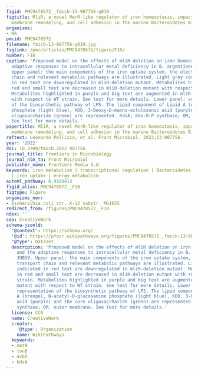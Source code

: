```yaml
---
figid: PMC9478572__fmicb-13-987756-g010
figtitle: MliR, a novel MerR-like regulator of iron homeostasis, impacts metabolism,
  membrane remodeling, and cell adhesion in the marine Bacteroidetes Bizionia argentinensis
organisms:
- NA
pmcid: PMC9478572
filename: fmicb-13-987756-g010.jpg
figlink: /pmc/articles/PMC9478572/figure/F10/
number: F10
caption: 'Proposed model on the effects of mliR deletion on iron homeostasis and the
  adaptive responses to intracellular metal deficiency in B. argentinensis JUB59.
  Upper panel: the main components of the iron uptake system, the electron transport
  chain and relevant metabolic pathways are illustrated. Light gray components indicated
  in red text are downregulated in mliR-deletion mutant. Metabolites highlighted in
  red and small text are decreased in mliR-deletion mutant with respect to WT strain.
  Metabolites highlighted in purple and big text are augmented in mliR-deletion mutant
  with respect to WT strain. See text for more details. Lower panel: schematic representation
  of the biosynthetic pathway of LPS. The lipid component of Lipid A (orange), N-acetyl-D-glucosamine
  phosphate (light blue), KDO, 3-Deoxy-D-manno-octulosonic acid (purple) and the core
  oligosaccharide (green) are represented. KdsA, Kdo-8-P synthase; OM, outer membrane.
  See text for more details.'
papertitle: MliR, a novel MerR-like regulator of iron homeostasis, impacts metabolism,
  membrane remodeling, and cell adhesion in the marine Bacteroidetes Bizionia argentinensis.
reftext: Leonardo Pellizza, et al. Front Microbiol. 2022;13:987756.
year: '2022'
doi: 10.3389/fmicb.2022.987756
journal_title: Frontiers in Microbiology
journal_nlm_ta: Front Microbiol
publisher_name: Frontiers Media S.A.
keywords: iron metabolism | transcriptional regulation | Bacteroidetes | filamentation
  | iron uptake | energy metabolism
automl_pathway: 0.9168413
figid_alias: PMC9478572__F10
figtype: Figure
organisms_ner:
- Escherichia coli str. K-12 substr. MG1655
redirect_from: /figures/PMC9478572__F10
ndex: ''
seo: CreativeWork
schema-jsonld:
  '@context': https://schema.org/
  '@id': https://pfocr.wikipathways.org/figures/PMC9478572__fmicb-13-987756-g010.html
  '@type': Dataset
  description: 'Proposed model on the effects of mliR deletion on iron homeostasis
    and the adaptive responses to intracellular metal deficiency in B. argentinensis
    JUB59. Upper panel: the main components of the iron uptake system, the electron
    transport chain and relevant metabolic pathways are illustrated. Light gray components
    indicated in red text are downregulated in mliR-deletion mutant. Metabolites highlighted
    in red and small text are decreased in mliR-deletion mutant with respect to WT
    strain. Metabolites highlighted in purple and big text are augmented in mliR-deletion
    mutant with respect to WT strain. See text for more details. Lower panel: schematic
    representation of the biosynthetic pathway of LPS. The lipid component of Lipid
    A (orange), N-acetyl-D-glucosamine phosphate (light blue), KDO, 3-Deoxy-D-manno-octulosonic
    acid (purple) and the core oligosaccharide (green) are represented. KdsA, Kdo-8-P
    synthase; OM, outer membrane. See text for more details.'
  license: CC0
  name: CreativeWork
  creator:
    '@type': Organization
    name: WikiPathways
  keywords:
  - metN
  - tonB
  - exbD
  - kdsA
---
```


